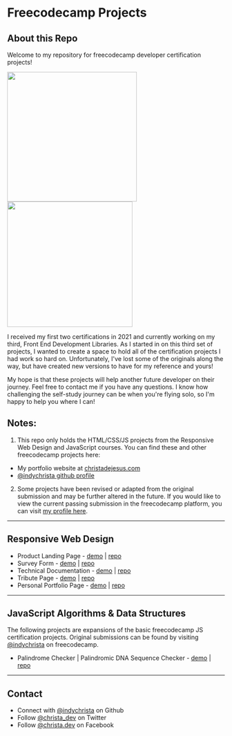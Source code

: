 # Freecodecamp Projects

## About this Repo

Welcome to my repository for freecodecamp developer certification projects!

<image src="./assets/RWDcert.png" width="300"
/>
<image src="./assets/JScert.png" width="290"/>

I received my first two certifications in 2021 and currently working on my third, Front End Development Libraries. As I started in on this third set of projects, I wanted to create a space to hold all of the certification projects I had work so hard on. Unfortunately, I've lost some of the originals along the way, but have created new versions to have for my reference and yours!

My hope is that these projects will help another future developer on their journey. Feel free to contact me if you have any questions. I know how challenging the self-study journey can be when you're flying solo, so I'm happy to help you where I can!

## Notes:

1. This repo only holds the HTML/CSS/JS projects from the Responsive Web Design and JavaScript courses. You can find these and other freecodecamp projects here:

- My portfolio website at [christadejesus.com](https://christadejesus.com)
- [@indychrista github profile](https://github.com/indychrista)

2.  Some projects have been revised or adapted from the original submission and may be further altered in the future. If you would like to view the current passing submission in the freecodecamp platform, you can visit [my profile here](https://freecodecamp.org/indychrista).
<hr>

## Responsive Web Design

- Product Landing Page - [demo](https://indychrista.github.io/freecodecamp-projects/ResponsiveWebDesign/ProductLandingPage/index.html) | [repo](https://github.com/indychrista/freecodecamp-projects/tree/main/ResponsiveWebDesign/ProductLandingPage)
- Survey Form - [demo](https://indychrista.github.io/freecodecamp-projects/ResponsiveWebDesign/SurveyForm/index.html) | [repo](https://github.com/indychrista/freecodecamp-projects/tree/main/ResponsiveWebDesign/SurveyForm)
- Technical Documentation - [demo](https://indychrista.github.io/freecodecamp-projects/ResponsiveWebDesign/TechnicalDocumentation/index.html) | [repo](https://github.com/indychrista/freecodecamp-projects/tree/main/ResponsiveWebDesign/TechnicalDocumentation)
- Tribute Page - [demo](https://indychrista.github.io/freecodecamp-projects/ResponsiveWebDesign/TributePage/index.html) | [repo](https://github.com/indychrista/freecodecamp-projects/tree/main/ResponsiveWebDesign/TributePage)
- Personal Portfolio Page - [demo](https://indychrista.github.io/freecodecamp-projects/ResponsiveWebDesign/PersonalPortfolioPage/index.html) | [repo](https://github.com/indychrista/freecodecamp-projects/tree/main/ResponsiveWebDesign/PersonalPortfolioPage)

<hr>

## JavaScript Algorithms & Data Structures

The following projects are expansions of the basic freecodecamp JS certification projects. Original submissions can be found by visiting [@indychrista](https://www.freecodecamp.org/certification/indychrista/javascript-algorithms-and-data-structures) on freecodecamp.

- Palindrome Checker | Palindromic DNA Sequence Checker - [demo](https://indychrista.github.io/freecodecamp-projects/JavaScriptDSAlgorithms/PalindromeChecker/index.html) | [repo](https://github.com/indychrista/freecodecamp-projects/tree/main/JavaScriptDSAlgorithms/PalindromeChecker)

<hr>

## Contact

- Connect with [@indychrista](https://github.com/indychrista) on Github
- Follow [@christa_dev](https://twitter.com/christa_dev) on Twitter
- Follow   [@christa.dev](https://facebook.com/christa.dev/) on Facebook
